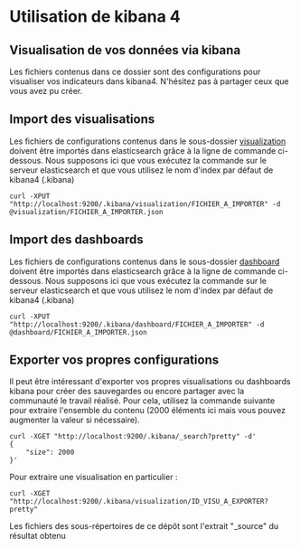 # Utilisation de kibana 4
## Visualisation de vos données via kibana
Les fichiers contenus dans ce dossier sont des configurations pour visualiser vos indicateurs dans kibana4. N'hésitez pas à partager ceux que vous avez pu créer.

## Import des visualisations
Les fichiers de configurations contenus dans le sous-dossier [visualization](visualization) doivent être importés dans elasticsearch grâce à la ligne de commande ci-dessous.
Nous supposons ici que vous exécutez la commande sur le serveur elasticsearch et que vous utilisez le nom d'index par défaut de kibana4 (.kibana)

    curl -XPUT "http://localhost:9200/.kibana/visualization/FICHIER_A_IMPORTER" -d @visualization/FICHIER_A_IMPORTER.json

## Import des dashboards
Les fichiers de configurations contenus dans le sous-dossier [dashboard](dashboard) doivent être importés dans elasticsearch grâce à la ligne de commande ci-dessous.
Nous supposons ici que vous exécutez la commande sur le serveur elasticsearch et que vous utilisez le nom d'index par défaut de kibana4 (.kibana)

    curl -XPUT "http://localhost:9200/.kibana/dashboard/FICHIER_A_IMPORTER" -d @dashboard/FICHIER_A_IMPORTER.json

## Exporter vos propres configurations
Il peut être intéressant d'exporter vos propres visualisations ou dashboards kibana pour créer des sauvegardes ou encore partager avec la communauté le travail réalisé.
Pour cela, utilisez la commande suivante pour extraire l'ensemble du contenu (2000 éléments ici mais vous pouvez augmenter la valeur si nécessaire). 

    curl -XGET "http://localhost:9200/.kibana/_search?pretty" -d'
    {
        "size": 2000
    }'

Pour extraire une visualisation en particulier :

    curl -XGET "http://localhost:9200/.kibana/visualization/ID_VISU_A_EXPORTER?pretty"

Les fichiers des sous-répertoires de ce dépôt sont l'extrait "_source" du résultat obtenu

